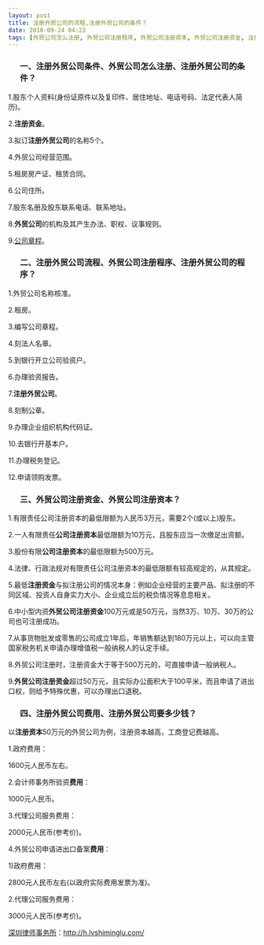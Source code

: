 ```yaml
---
layout: post
title: 注册外贸公司的流程,注册外贸公司的条件？
date: 2010-09-24 04:23
tags: [外贸公司怎么注册, 外贸公司注册程序, 外贸公司注册资本, 外贸公司注册资金, 注册外贸公司条件, 注册外贸公司流程, 注册外贸公司的程序, 注册外贸公司要多少钱, 注册外贸公司费用, 深圳法律顾问律师, 离岸公司]
---
```

<ol>
<h3>一、注册外贸公司条件、外贸公司怎么注册、注册外贸公司的条件？</h3>
</ol>
1.股东个人资料(身份证原件以及复印件、居住地址、电话号码、法定代表人简历)。

2.<strong>注册资金</strong>。

3.拟订<strong>注册外贸公司</strong>的名称5个。

4.外贸公司经营范围。

5.租房房产证、租赁合同。

6.公司住所。

7.股东名册及股东联系电话、联系地址。

8.<strong>外贸公司</strong>的机构及其产生办法、职权、议事规则。

9.<a href="http://h.lvshiminglu.com/law/280.html" target="_blank">公司章程</a>。
<ol>
<h3>二、注册外贸公司流程、外贸公司注册程序、注册外贸公司的程序？</h3>
</ol>
1.外贸公司名称核准。

2.租房。

3.编写公司章程。

4.刻法人名章。

5.到银行开立公司验资户。

6.办理验资报告。

7.<strong>注册外贸公司</strong>。

8.刻制公章。

9.办理企业组织机构代码证。

10.去银行开基本户。

11.办理税务登记。

12.申请领购发票。
<ol>
<h3>三、外贸公司注册资金、外贸公司注册资本？</h3>
</ol>
1.有限责任公司注册资本的最低限额为人民币3万元，需要2个(或以上)股东。

2.一人有限责任<strong>公司注册资本</strong>最低限额为10万元，且股东应当一次缴足出资额。

3.股份有限<strong>公司注册资本</strong>的最低限额为500万元。

4.法律、行政法规对有限责任公司注册资本的最低限额有较高规定的，从其规定。

5.最低<strong>注册资金</strong>与拟注册公司的情况本身：例如企业经营的主要产品、拟注册的不同区域、投资人自身实力大小、企业成立后的税负情况等息息相关。

6.中小型内资<strong>外贸公司注册资金</strong>100万元或是50万元，当然3万、10万、30万的公司也可注册成功。

7.从事货物批发或零售的公司成立1年后，年销售额达到180万元以上，可以向主管国家税务机关申请办理增值税一般纳税人的认定手续。

8.外贸公司注册时，注册资金大于等于500万元的，可直接申请一般纳税人。

9.<strong>外贸公司注册资金</strong>超过50万元，且实际办公面积大于100平米，而且申请了进出口权，则给予特殊优惠，可以办理出口退税。
<ol>
<h3>四、注册外贸公司费用、注册外贸公司要多少钱？</h3>
</ol>
以<strong>注册资本</strong>50万元的外贸公司为例，注册资本越高，工商登记费越高。

1.政府费用：

1600元人民币左右。

2.会计师事务所验资<strong>费用</strong>：

1000元人民币。

3.代理公司服务费用：

2000元人民币(参考价)。

4.外贸公司申请进出口备案<strong>费用</strong>：

1)政府费用：

2800元人民币左右(以政府实际费用发票为准)。

2.代理公司服务费用：

3000元人民币(参考价)。

<a href="http://h.lvshiminglu.com/">深圳律师事务所</a>：<a href="http://h.lvshiminglu.com/">http://h.lvshiminglu.com/</a>

